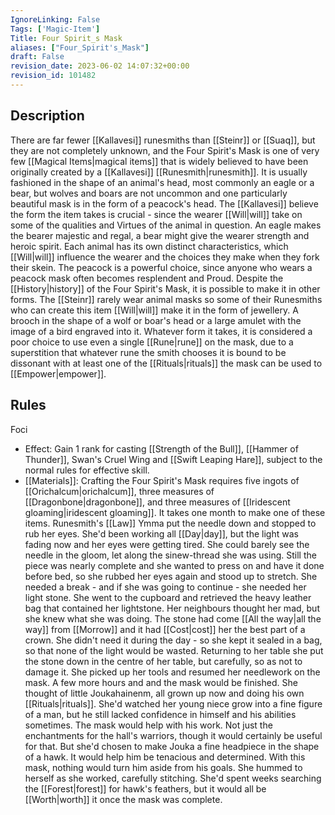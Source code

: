```yaml
---
IgnoreLinking: False
Tags: ['Magic-Item']
Title: Four Spirit_s Mask
aliases: ["Four_Spirit's_Mask"]
draft: False
revision_date: 2023-06-02 14:07:32+00:00
revision_id: 101482
---
```


## Description
There are far fewer [[Kallavesi]] runesmiths than [[Steinr]] or [[Suaq]], but they are not completely unknown, and the Four Spirit's Mask is one of very few [[Magical Items|magical items]] that is widely believed to have been originally created by a [[Kallavesi]] [[Runesmith|runesmith]]. It is usually fashioned in the shape of an animal's head, most commonly an eagle or a bear, but wolves and boars are not uncommon and one particularly beautiful mask is in the form of a peacock's head.
The [[Kallavesi]] believe the form the item takes is crucial - since the wearer [[Will|will]] take on some of the qualities and Virtues of the animal in question. An eagle makes the bearer majestic and regal, a bear might give the wearer strength and heroic spirit. Each animal has its own distinct characteristics, which [[Will|will]] influence the wearer and the choices they make when they fork their skein. The peacock is a powerful choice, since anyone who wears a peacock mask often becomes resplendent and Proud.
Despite the [[History|history]] of the Four Spirit's Mask, it is possible to make it in other forms. The [[Steinr]] rarely wear animal masks so some of their Runesmiths who can create this item [[Will|will]] make it in the form of jewellery. A brooch in the shape of a wolf or boar's head or a large amulet with the image of a bird engraved into it. Whatever form it takes, it is considered a poor choice to use even a single [[Rune|rune]] on the mask, due to a superstition that whatever rune the smith chooses it is bound to be dissonant with at least one of the [[Rituals|rituals]] the mask can be used to [[Empower|empower]].
## Rules
Foci
* Effect: Gain 1 rank for casting [[Strength of the Bull]], [[Hammer of Thunder]], Swan's Cruel Wing and [[Swift Leaping Hare]], subject to the normal rules for effective skill.
* [[Materials]]: Crafting the Four Spirit's Mask requires five ingots of [[Orichalcum|orichalcum]], three measures of [[Dragonbone|dragonbone]], and three measures of [[Iridescent gloaming|iridescent gloaming]]. It takes one month to make one of these items.
Runesmith's [[Law]]
Ymma put the needle down and stopped to rub her eyes. She'd been working all [[Day|day]], but the light was fading now and her eyes were getting tired. She could barely see the needle in the gloom, let along the sinew-thread she was using. Still the piece was nearly complete and she wanted to press on and have it done before bed, so she rubbed her eyes again and stood up to stretch. She needed a break - and if she was going to continue - she needed her light stone.
She went to the cupboard and retrieved the heavy leather bag that contained her lightstone. Her neighbours thought her mad, but she knew what she was doing. The stone had come [[All the way|all the way]] from [[Morrow]] and it had [[Cost|cost]] her the best part of a crown. She didn't need it during the day - so she kept it sealed in a bag, so that none of the light would be wasted.
Returning to her table she put the stone down in the centre of her table, but carefully, so as not to damage it. She picked up her tools and resumed her needlework on the mask. A few more hours and and the mask would be finished. She thought of little Joukahainenm, all grown up now and doing his own [[Rituals|rituals]]. She'd watched her young niece grow into a fine figure of a man, but he still lacked confidence in himself and his abilities sometimes.
The mask would help with his work. Not just the enchantments for the hall's warriors, though it would certainly be useful for that. But she'd chosen to make Jouka a fine headpiece in the shape of a hawk. It would help him be tenacious and determined. With this mask, nothing would turn him aside from his goals.
She hummed to herself as she worked, carefully stitching. She'd spent weeks searching the [[Forest|forest]] for hawk's feathers, but it would all be [[Worth|worth]] it once the mask was complete.